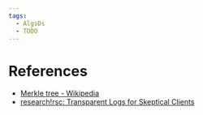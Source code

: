 ```yaml
---
tags:
  - AlgsDs
  - TODO
---
```


# References

- [Merkle tree - Wikipedia](https://en.wikipedia.org/wiki/Merkle_tree)
- [research!rsc: Transparent Logs for Skeptical Clients](https://research.swtch.com/tlog)
